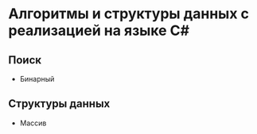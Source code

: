 # Алгоритмы и структуры данных с реализацией на языке C#

## Поиск
* Бинарный

## Структуры данных
* Массив
